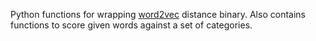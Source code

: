Python functions for wrapping [word2vec](https://github.com/dav/word2vec) distance binary. Also contains functions to score given words against a set of categories.
